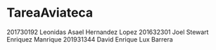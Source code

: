 # TareaAviateca
201730192 Leonidas Asael Hernandez Lopez
201632301 Joel Stewart Enriquez Manrique
201931344	David Enrique Lux Barrera	
